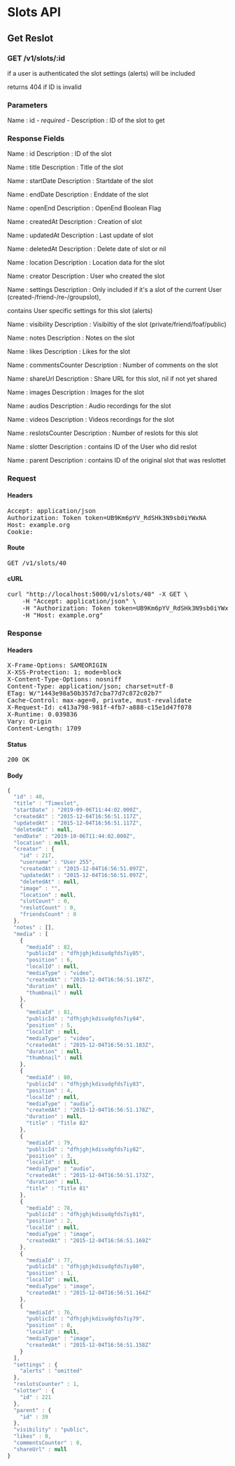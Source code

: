 # Slots API

## Get Reslot

### GET /v1/slots/:id

if a user is authenticated the slot settings (alerts) will be included

returns 404 if ID is invalid

### Parameters

Name : id *- required -*
Description : ID of the slot to get


### Response Fields

Name : id
Description : ID of the slot

Name : title
Description : Title of the slot

Name : startDate
Description : Startdate of the slot

Name : endDate
Description : Enddate of the slot

Name : openEnd
Description : OpenEnd Boolean Flag

Name : createdAt
Description : Creation of slot

Name : updatedAt
Description : Last update of slot

Name : deletedAt
Description : Delete date of slot or nil

Name : location
Description : Location data for the slot

Name : creator
Description : User who created the slot

Name : settings
Description : Only included if it&#39;s a slot of the current User (created-/friend-/re-/groupslot),

contains User specific settings for this slot (alerts)

Name : visibility
Description : Visibiltiy of the slot (private/friend/foaf/public)

Name : notes
Description : Notes on the slot

Name : likes
Description : Likes for the slot

Name : commentsCounter
Description : Number of comments on the slot

Name : shareUrl
Description : Share URL for this slot, nil if not yet shared

Name : images
Description : Images for the slot

Name : audios
Description : Audio recordings for the slot

Name : videos
Description : Videos recordings for the slot

Name : reslotsCounter
Description : Number of reslots for this slot

Name : slotter
Description : contains ID of the User who did reslot

Name : parent
Description : contains ID of the original slot that was reslottet

### Request

#### Headers

<pre>Accept: application/json
Authorization: Token token=UB9Km6pYV_RdSHk3N9sb0iYWxNA
Host: example.org
Cookie: </pre>

#### Route

<pre>GET /v1/slots/40</pre>

#### cURL

<pre class="request">curl &quot;http://localhost:5000/v1/slots/40&quot; -X GET \
	-H &quot;Accept: application/json&quot; \
	-H &quot;Authorization: Token token=UB9Km6pYV_RdSHk3N9sb0iYWxNA&quot; \
	-H &quot;Host: example.org&quot;</pre>

### Response

#### Headers

<pre>X-Frame-Options: SAMEORIGIN
X-XSS-Protection: 1; mode=block
X-Content-Type-Options: nosniff
Content-Type: application/json; charset=utf-8
ETag: W/&quot;1443e98a50b357d7cba77d7c872c02b7&quot;
Cache-Control: max-age=0, private, must-revalidate
X-Request-Id: c413a798-981f-4fb7-a888-c15e1d47f078
X-Runtime: 0.039836
Vary: Origin
Content-Length: 1709</pre>

#### Status

<pre>200 OK</pre>

#### Body

```javascript
{
  "id" : 40,
  "title" : "Timeslot",
  "startDate" : "2019-09-06T11:44:02.000Z",
  "createdAt" : "2015-12-04T16:56:51.117Z",
  "updatedAt" : "2015-12-04T16:56:51.117Z",
  "deletedAt" : null,
  "endDate" : "2019-10-06T11:44:02.000Z",
  "location" : null,
  "creator" : {
    "id" : 217,
    "username" : "User 255",
    "createdAt" : "2015-12-04T16:56:51.097Z",
    "updatedAt" : "2015-12-04T16:56:51.097Z",
    "deletedAt" : null,
    "image" : "",
    "location" : null,
    "slotCount" : 0,
    "reslotCount" : 0,
    "friendsCount" : 0
  },
  "notes" : [],
  "media" : [
    {
      "mediaId" : 82,
      "publicId" : "dfhjghjkdisudgfds7iy85",
      "position" : 6,
      "localId" : null,
      "mediaType" : "video",
      "createdAt" : "2015-12-04T16:56:51.187Z",
      "duration" : null,
      "thumbnail" : null
    },
    {
      "mediaId" : 81,
      "publicId" : "dfhjghjkdisudgfds7iy84",
      "position" : 5,
      "localId" : null,
      "mediaType" : "video",
      "createdAt" : "2015-12-04T16:56:51.183Z",
      "duration" : null,
      "thumbnail" : null
    },
    {
      "mediaId" : 80,
      "publicId" : "dfhjghjkdisudgfds7iy83",
      "position" : 4,
      "localId" : null,
      "mediaType" : "audio",
      "createdAt" : "2015-12-04T16:56:51.178Z",
      "duration" : null,
      "title" : "Title 82"
    },
    {
      "mediaId" : 79,
      "publicId" : "dfhjghjkdisudgfds7iy82",
      "position" : 3,
      "localId" : null,
      "mediaType" : "audio",
      "createdAt" : "2015-12-04T16:56:51.173Z",
      "duration" : null,
      "title" : "Title 81"
    },
    {
      "mediaId" : 78,
      "publicId" : "dfhjghjkdisudgfds7iy81",
      "position" : 2,
      "localId" : null,
      "mediaType" : "image",
      "createdAt" : "2015-12-04T16:56:51.169Z"
    },
    {
      "mediaId" : 77,
      "publicId" : "dfhjghjkdisudgfds7iy80",
      "position" : 1,
      "localId" : null,
      "mediaType" : "image",
      "createdAt" : "2015-12-04T16:56:51.164Z"
    },
    {
      "mediaId" : 76,
      "publicId" : "dfhjghjkdisudgfds7iy79",
      "position" : 0,
      "localId" : null,
      "mediaType" : "image",
      "createdAt" : "2015-12-04T16:56:51.158Z"
    }
  ],
  "settings" : {
    "alerts" : "omitted"
  },
  "reslotsCounter" : 1,
  "slotter" : {
    "id" : 221
  },
  "parent" : {
    "id" : 39
  },
  "visibility" : "public",
  "likes" : 0,
  "commentsCounter" : 0,
  "shareUrl" : null
}
```
